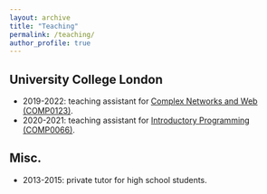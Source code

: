 ```yaml
---
layout: archive
title: "Teaching"
permalink: /teaching/
author_profile: true
---
```


## University College London

* 2019-2022: teaching assistant for [Complex Networks and Web (COMP0123)](https://www.ucl.ac.uk/module-catalogue/modules/complex-networks-and-web/COMP0123).
* 2020-2021: teaching assistant for [Introductory Programming (COMP0066)](https://www.ucl.ac.uk/module-catalogue/modules/introductory-programming/COMP0066).

## Misc.
* 2013-2015: private tutor for high school students.